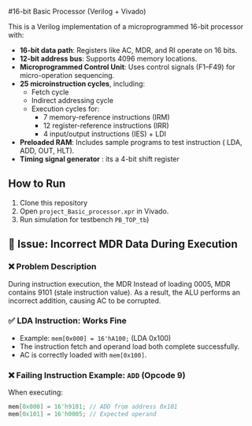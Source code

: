 #16-bit Basic Processor (Verilog + Vivado)

This is a Verilog implementation of a microprogrammed 16-bit processor with:


- **16-bit data path**: Registers like AC, MDR, and RI operate on 16 bits.
- **12-bit address bus**: Supports 4096 memory locations.
- **Microprogrammed Control Unit**: Uses control signals (F1–F49) for micro-operation sequencing.
- **25 microinstruction cycles**, including:
  - Fetch cycle
  - Indirect addressing cycle
  - Execution cycles for:
    - 7 memory-reference instructions (IRM)
    - 12 register-reference instructions (IRR)
    - 4 input/output instructions (IES) + LDI
- **Preloaded RAM**: Includes sample programs to test instruction ( LDA, ADD, OUT, HLT).
- **Timing signal generator** : its a 4-bit shift register

## How to Run

1. Clone this repository
2. Open `project_Basic_processor.xpr` in Vivado.
3. Run simulation for testbench  `PB_TOP_tb`)

## 🐞 Issue: Incorrect MDR Data During Execution
### ❌ Problem Description
During instruction execution, the MDR Instead of loading 0005, MDR contains 9101 (stale instruction value).
As a result, the ALU performs an incorrect addition, causing AC to be corrupted. 

### ✅ LDA Instruction: Works Fine

- Example: `mem[0x000] = 16'hA100;` (LDA 0x100)
- The instruction fetch and operand load both complete successfully.
- AC is correctly loaded with `mem[0x100]`.

### ❌ Failing Instruction Example: `ADD` (Opcode 9)

When executing:
```verilog
mem[0x000] = 16'h9101; // ADD from address 0x101
mem[0x101] = 16'h0005; // Expected operand
```
